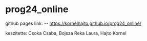# prog24_online
github pages link: -- https://kornelhajto.github.io/prog24_online/

keszitette:
Csoka Csaba, Bojsza Reka Laura, Hajto Kornel
